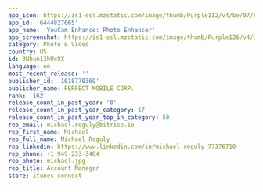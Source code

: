 ```yaml
---
app_icon: https://is1-ssl.mzstatic.com/image/thumb/Purple112/v4/be/07/6f/be076f25-da60-96f8-822d-e406c4b42ff1/AppIcon-0-0-1x_U007emarketing-0-7-0-85-220.png/1024x1024bb.png
app_id: '6444827065'
app_name: 'YouCam Enhance: Photo Enhancer'
app_screenshot: https://is1-ssl.mzstatic.com/image/thumb/Purple126/v4/30/c2/4d/30c24d3b-b389-5ca5-5994-d089a896a7ff/612d2dc4-68dc-45aa-aca0-fde09204ecfe_Enchance_1242x2688_enu.jpg/1242x2688bb.png
category: Photo & Video
country: US
id: 3Nhun13hUx8X
language: en
most_recent_release: ''
publisher_id: '1018779369'
publisher_name: PERFECT MOBILE CORP.
rank: '162'
release_count_in_past_year: '0'
release_count_in_past_year_category: 17
release_count_in_past_year_top_in_category: 50
rep_email: michael.roguly@bitrise.io
rep_first_name: Michael
rep_full_name: Michael Roguly
rep_linkedin: https://www.linkedin.com/in/michael-roguly-77376710
rep_phone: +1 949-233-3404
rep_photo: michael.jpg
rep_title: Account Manager
store: itunes_connect
---
```


